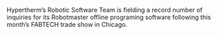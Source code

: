 Hypertherm’s Robotic Software Team is fielding a record number of inquiries for its Robotmaster offline programing software following this month’s FABTECH trade show in Chicago. 
